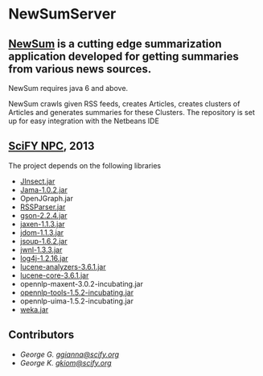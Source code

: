 NewSumServer
=
[NewSum](http://www.scify.gr/site/en/our-projects/completed-projects/newsum-menu-en) is a cutting edge summarization application developed for getting summaries from various news sources.
-
NewSum requires java 6 and above.


NewSum crawls given RSS feeds, creates Articles, creates clusters of Articles and generates summaries for these Clusters.
The repository is set up for easy integration with the Netbeans IDE

[SciFY NPC](http://www.scify.org), 2013
-

The project depends on the following libraries

- [JInsect.jar](http://sourceforge.net/projects/jinsect/)
- [Jama-1.0.2.jar](http://math.nist.gov/javanumerics/jama/)
- OpenJGraph.jar
- [RSSParser.jar](http://commons.apache.org/dormant/feedparser/source-repository.html)
- [gson-2.2.4.jar](http://code.google.com/p/google-gson/)
- [jaxen-1.1.3.jar](http://jaxen.codehaus.org/)
- [jdom-1.1.3.jar](http://www.jdom.org/index.html)
- [jsoup-1.6.2.jar](http://jsoup.org/)
- [jwnl-1.3.3.jar](http://sourceforge.net/projects/jwordnet/)
- [log4j-1.2.16.jar](http://logging.apache.org/log4j/1.2/)
- [lucene-analyzers-3.6.1.jar](http://lucene.apache.org/core/)
- [lucene-core-3.6.1.jar](http://lucene.apache.org/core/)
- opennlp-maxent-3.0.2-incubating.jar
- [opennlp-tools-1.5.2-incubating.jar](http://opennlp.apache.org/index.html)
- opennlp-uima-1.5.2-incubating.jar 
- [weka.jar](http://sourceforge.net/projects/weka/)


Contributors
-
- *George G. <ggianna@scify.org>*
- *George K. <gkiom@scify.org>*
